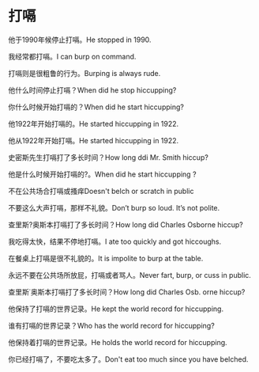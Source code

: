 # 打嗝

<p><span class="chinese">他于1990年候停止打嗝。</span><span class="english">He stopped in 1990.</span></p>

<p><span class="chinese">我经常都打嗝。</span><span class="english">I can burp on command.</span></p>

<p><span class="chinese">打嗝则是很粗鲁的行为。</span><span class="english">Burping is always rude.</span></p>

<p><span class="chinese">他什么时间停止打嗝？</span><span class="english">When did he stop hiccupping?</span></p>

<p><span class="chinese">你什么时候开始打嗝的？</span><span class="english">When did he start hiccupping?</span></p>

<p><span class="chinese">他1922年开始打嗝的。</span><span class="english">He started hiccupping in 1922.</span></p>

<p><span class="chinese">他从1922年开始打嗝。</span><span class="english">He started hiccupping in 1922.</span></p>

<p><span class="chinese">史密斯先生打嗝打了多长时间？</span><span class="english">How long ddi Mr. Smith hiccup?</span></p>

<p><span class="chinese">他是什么时候开始打嗝的?。</span><span class="english">When did he start hiccupping ?</span></p>

<p><span class="chinese">不在公共场合打嗝或搔痒</span><span class="english">Doesn't belch or scratch in public</span></p>

<p><span class="chinese">不要这么大声打嗝，那样不礼貌。</span><span class="english">Don’t burp so loud. It’s not polite.</span></p>

<p><span class="chinese">查里斯?奥斯本打嗝打了多长时间？</span><span class="english">How long did Charles Osborne hiccup?</span></p>

<p><span class="chinese">我吃得太快，结果不停地打嗝。</span><span class="english">I ate too quickly and got hiccoughs.</span></p>

<p><span class="chinese">在餐桌上打嗝是很不礼貌的。</span><span class="english">It is impolite to burp at the table.</span></p>

<p><span class="chinese">永远不要在公共场所放屁，打嗝或者骂人。</span><span class="english">Never fart, burp, or cuss in public.</span></p>

<p><span class="chinese">查里斯˙奥斯本打嗝打了多长时间？</span><span class="english">How long did Charles Osb. orne hiccup?</span></p>

<p><span class="chinese">他保持了打嗝的世界记录。</span><span class="english">He kept the world record for hiccupping.</span></p>

<p><span class="chinese">谁有打嗝的世界记录？</span><span class="english">Who has the world record for hiccupping?</span></p>

<p><span class="chinese">他保持着打嗝的世界记录。</span><span class="english">He holds the world record for hiccupping.</span></p>

<p><span class="chinese">你已经打嗝了，不要吃太多了。</span><span class="english">Don't eat too much since you have belched.</span></p>

